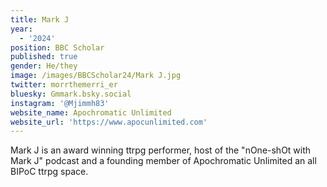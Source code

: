 ```yaml
---
title: Mark J
year:
  - '2024'
position: BBC Scholar
published: true
gender: He/they
image: /images/BBCScholar24/Mark J.jpg
twitter: morrthemerri_er
bluesky: Gmmark.bsky.social
instagram: '@Mjimmh83'
website_name: Apochromatic Unlimited
website_url: 'https://www.apocunlimited.com'
---
```


Mark J is an award winning ttrpg performer, host of the "nOne-shOt with Mark J" podcast and a founding member of Apochromatic Unlimited an all BIPoC ttrpg space.
